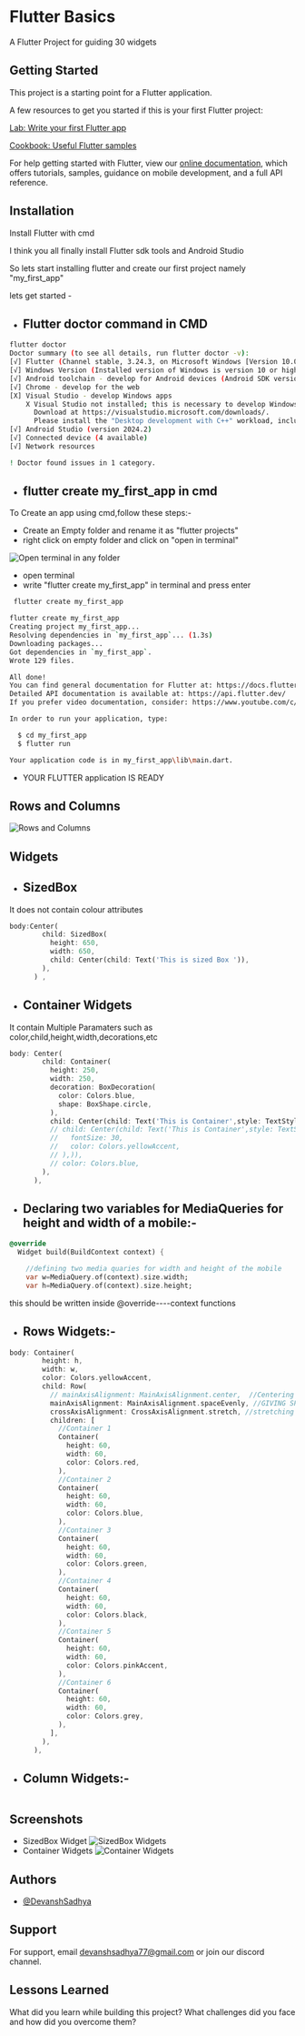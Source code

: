 
# Flutter Basics

A Flutter Project for guiding 30 widgets



## Getting Started

This project is a starting point for a Flutter application.

A few resources to get you started if this is your first Flutter project:

[Lab: Write your first Flutter app](https://docs.flutter.dev/get-started/codelab)

[Cookbook: Useful Flutter samples](https://docs.flutter.dev/cookbook)

For help getting started with Flutter, view our [online documentation](https://docs.flutter.dev/), which offers tutorials, samples, guidance on mobile development, and a full API reference.
## Installation

Install Flutter with cmd

I think you all finally install Flutter sdk tools and Android Studio

So lets start installing flutter and create our first project namely "my_first_app"

lets get started -

- ## Flutter doctor command in CMD

```bash
flutter doctor
Doctor summary (to see all details, run flutter doctor -v):
[√] Flutter (Channel stable, 3.24.3, on Microsoft Windows [Version 10.0.26100.2033], locale en-IN)
[√] Windows Version (Installed version of Windows is version 10 or higher)
[√] Android toolchain - develop for Android devices (Android SDK version 35.0.0)
[√] Chrome - develop for the web
[X] Visual Studio - develop Windows apps
    X Visual Studio not installed; this is necessary to develop Windows apps.
      Download at https://visualstudio.microsoft.com/downloads/.
      Please install the "Desktop development with C++" workload, including all of its default components
[√] Android Studio (version 2024.2)
[√] Connected device (4 available)
[√] Network resources

! Doctor found issues in 1 category.
```

- ## flutter create my_first_app in cmd ##

To Create an app using cmd,follow these steps:-
- Create an Empty folder and rename it as "flutter projects"
- right click on empty folder and click on "open in terminal"

![Open terminal in any folder](https://i.giphy.com/media/v1.Y2lkPTc5MGI3NjExb3ljZjJzcXd6a3IyeHFsbTJxY2p1M3podTFoNjRyend1Nzl0eWk0MCZlcD12MV9pbnRlcm5hbF9naWZfYnlfaWQmY3Q9Zw/qPWW6wnIsyuXCevvyN/giphy.gif)
- open terminal
- write "flutter create my_first_app" in terminal and press enter

```bash
 flutter create my_first_app
```    
```bash
flutter create my_first_app
Creating project my_first_app...
Resolving dependencies in `my_first_app`... (1.3s)
Downloading packages...
Got dependencies in `my_first_app`.
Wrote 129 files.

All done!
You can find general documentation for Flutter at: https://docs.flutter.dev/
Detailed API documentation is available at: https://api.flutter.dev/
If you prefer video documentation, consider: https://www.youtube.com/c/flutterdev

In order to run your application, type:

  $ cd my_first_app
  $ flutter run

Your application code is in my_first_app\lib\main.dart.
```
- YOUR FLUTTER application IS READY


## Rows and Columns 
![Rows and Columns](https://miro.medium.com/v2/resize:fit:1062/1*3fFhf0jp9KfulswqM4HbRA.png)
## Widgets

- ## SizedBox
It does not contain colour attributes
```dart
body:Center(
        child: SizedBox(
          height: 650,
          width: 650,
          child: Center(child: Text('This is sized Box ')),
        ),
      ) ,
```
- ## Container Widgets 
It contain Multiple Paramaters such as color,child,height,width,decorations,etc

```dart
body: Center(
        child: Container(
          height: 250,
          width: 250,
          decoration: BoxDecoration(
            color: Colors.blue,
            shape: BoxShape.circle,
          ),
          child: Center(child: Text('This is Container',style: TextStyle(fontSize: 30),)),
          // child: Center(child: Text('This is Container',style: TextStyle(
          //   fontSize: 30,
          //   color: Colors.yellowAccent,
          // ),)),
          // color: Colors.blue,
        ),
      ),
```
- ## Declaring two variables for MediaQueries for height and width of a mobile:-

```dart
@override
  Widget build(BuildContext context) {

    //defining two media quaries for width and height of the mobile
    var w=MediaQuery.of(context).size.width;
    var h=MediaQuery.of(context).size.height;
```
this should be written inside @override----context functions

- ## Rows Widgets:-
```dart
body: Container(
        height: h,
        width: w,
        color: Colors.yellowAccent,
        child: Row(
          // mainAxisAlignment: MainAxisAlignment.center,  //Centering every Containers in a Row
          mainAxisAlignment: MainAxisAlignment.spaceEvenly, //GIVING SPACES BETWEEN EACH CONTAINER WITH MARGINS
          crossAxisAlignment: CrossAxisAlignment.stretch, //stretching each container with mobile height and width 
          children: [
            //Container 1
            Container(
              height: 60,
              width: 60,
              color: Colors.red,
            ),
            //Container 2
            Container(
              height: 60,
              width: 60,
              color: Colors.blue,
            ),
            //Container 3
            Container(
              height: 60,
              width: 60,
              color: Colors.green,
            ),
            //Container 4
            Container(
              height: 60,
              width: 60,
              color: Colors.black,
            ),
            //Container 5
            Container(
              height: 60,
              width: 60,
              color: Colors.pinkAccent,
            ),
            //Container 6
            Container(
              height: 60,
              width: 60,
              color: Colors.grey,
            ),
          ],
        ),
      ),
```

- ## Column Widgets:-
```dart

```
## Screenshots

- SizedBox Widget ![SizedBox Widgets](https://snipboard.io/DLd4TM.jpg)
- Container Widgets ![Container Widgets](https://snipboard.io/ntLaHo.jpg)

## Authors

- [@DevanshSadhya](https://github.com/DevanshSadhya)


## Support

For support, email devanshsadhya77@gmail.com or join our discord channel.


## Lessons Learned

What did you learn while building this project? What challenges did you face and how did you overcome them?

